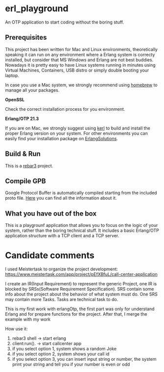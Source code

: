 # erl_playground

An OTP application to start coding without the boring stuff.

## Prerequisites
This project has been written for Mac and Linux environments, theoretically speaking it can run on any environment where a Erlang system is correcty installed, but consider that MS Windows and Erlang are not best buddies. Nowadays it is pretty easy to have Linux systems running in minutes using Virtual Machines, Containers, USB distro or simply double booting your laptop.

In case you use a Mac system, we strongly recommend using [homebrew](https://brew.sh/) to manage all your packages.

**OpenSSL**

Check the correct installation process for you environment.

**Erlang/OTP 21.3**

If you are on Mac, we strongly suggest using [kerl](https://github.com/kerl/kerl) to build and install the proper Erlang version on your system. For other environments you can easily find your installation package on [ErlangSolutions](https://www.erlang-solutions.com/).

## Build & Run

This is a [rebar3](https://www.rebar3.org/) project.

## Compile GPB

Google Protocol Buffer is automatically compiled starting from the included proto file.
[Here](https://developers.google.com/protocol-buffers/) you can find all the information about it.

## What you have out of the box
This is a playgrounf application that allows you to focus on the logic of your system, rather than the boring technical stuff. It includes a basic Erlang/OTP application structure with a TCP client and a TCP server.

# Candidate comments
I used Meistertask to organize the project development: 
https://www.meistertask.com/app/project/pEfXBfuL/call-center-application

I create an IR(Input Requirement) to represent the generic Project, one IR is blocked by SRSs(Software Requirement Specification).
SRS contain some info about the project about the behavior of what system must do. One SRS may contain more Tasks.
Tasks are technical task to do. 

This is my first work with erlangOtp, the first part was only for understand Erlang and for prepare functions for the project.
After that, I merge the example with my work

How use it:
1. rebar3 shell  -> start erlang
2. client:run(). -> start callcenter app
3. if you select option 1, system shows a random Joke
4. if you select option 2, system shows your call id
5. if you select option 3, you can insert input string or number, the system print your string and tell you if your number is even or odd 